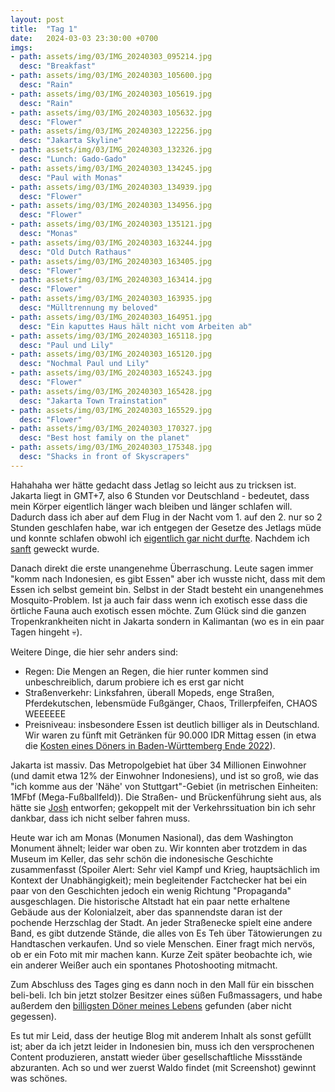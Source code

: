 ```yaml
---
layout: post
title:  "Tag 1"
date:   2024-03-03 23:30:00 +0700
imgs: 
- path: assets/img/03/IMG_20240303_095214.jpg
  desc: "Breakfast"
- path: assets/img/03/IMG_20240303_105600.jpg
  desc: "Rain"
- path: assets/img/03/IMG_20240303_105619.jpg
  desc: "Rain"
- path: assets/img/03/IMG_20240303_105632.jpg
  desc: "Flower"
- path: assets/img/03/IMG_20240303_122256.jpg
  desc: "Jakarta Skyline"
- path: assets/img/03/IMG_20240303_132326.jpg
  desc: "Lunch: Gado-Gado"
- path: assets/img/03/IMG_20240303_134245.jpg
  desc: "Paul with Monas"
- path: assets/img/03/IMG_20240303_134939.jpg
  desc: "Flower"
- path: assets/img/03/IMG_20240303_134956.jpg
  desc: "Flower"
- path: assets/img/03/IMG_20240303_135121.jpg
  desc: "Monas"
- path: assets/img/03/IMG_20240303_163244.jpg
  desc: "Old Dutch Rathaus"
- path: assets/img/03/IMG_20240303_163405.jpg
  desc: "Flower"
- path: assets/img/03/IMG_20240303_163414.jpg
  desc: "Flower"
- path: assets/img/03/IMG_20240303_163935.jpg
  desc: "Mülltrennung my beloved"
- path: assets/img/03/IMG_20240303_164951.jpg
  desc: "Ein kaputtes Haus hält nicht vom Arbeiten ab"
- path: assets/img/03/IMG_20240303_165118.jpg
  desc: "Paul und Lily"
- path: assets/img/03/IMG_20240303_165120.jpg
  desc: "Nochmal Paul und Lily"
- path: assets/img/03/IMG_20240303_165243.jpg
  desc: "Flower"
- path: assets/img/03/IMG_20240303_165428.jpg
  desc: "Jakarta Town Trainstation"
- path: assets/img/03/IMG_20240303_165529.jpg
  desc: "Flower"
- path: assets/img/03/IMG_20240303_170327.jpg
  desc: "Best host family on the planet"
- path: assets/img/03/IMG_20240303_175348.jpg
  desc: "Shacks in front of Skyscrapers"
---
```


Hahahaha wer hätte gedacht dass Jetlag so leicht aus zu tricksen ist. Jakarta liegt in GMT+7, also 6 Stunden vor Deutschland - bedeutet, dass mein Körper eigentlich länger wach bleiben und länger schlafen will. Dadurch dass ich aber auf dem Flug in der Nacht vom 1. auf den 2. nur so 2 Stunden geschlafen habe, war ich entgegen der Gesetze des Jetlags müde und konnte schlafen obwohl ich <a href="/meerhan/assets/img/artemis.png">eigentlich gar nicht durfte</a>.
Nachdem ich <a href="https://c.tenor.com/Eh4Gt4BAY_EAAAAC/tenor.gif">sanft</a> geweckt wurde.

Danach direkt die erste unangenehme Überraschung. Leute sagen immer "komm nach Indonesien, es gibt Essen" aber ich wusste nicht, dass mit dem Essen ich selbst gemeint bin. Selbst in der Stadt besteht ein unangenehmes Mosquito-Problem. Ist ja auch fair dass wenn ich exotisch esse dass die örtliche Fauna auch exotisch essen möchte. Zum Glück sind die ganzen Tropenkrankheiten nicht in Jakarta sondern in Kalimantan (wo es in ein paar Tagen hingeht 💀).

Weitere Dinge, die hier sehr anders sind: 
- Regen: Die Mengen an Regen, die hier runter kommen sind unbeschreiblich, darum probiere ich es erst gar nicht 
- Straßenverkehr: Linksfahren, überall Mopeds, enge Straßen, Pferdekutschen, lebensmüde Fußgänger, Chaos, Trillerpfeifen, CHAOS WEEEEEE
- Preisniveau: insbesondere Essen ist deutlich billiger als in Deutschland. Wir waren zu fünft mit Getränken für 90.000 IDR Mittag essen (in etwa die [Kosten eines Döners in Baden-Württemberg Ende 2022](/meerhan/assets/img/doner.png)).

Jakarta ist massiv. Das Metropolgebiet hat über 34 Millionen Einwohner (und damit etwa 12% der Einwohner Indonesiens), und ist so groß, wie das "ich komme aus der 'Nähe' von Stuttgart"-Gebiet (in metrischen Einheiten: 1MFbf (Mega-Fußballfeld)).
Die Straßen- und Brückenführung sieht aus, als hätte sie [Josh](https://www.youtube.com/@LetsGameItOut/videos) entworfen; gekoppelt mit der Verkehrssituation bin ich sehr dankbar, dass ich nicht selber fahren muss.

Heute war ich am Monas (Monumen Nasional), das dem Washington Monument ähnelt; leider war oben zu. Wir konnten aber trotzdem in das Museum im Keller, das sehr schön die indonesische Geschichte zusammenfasst (Spoiler Alert: Sehr viel Kampf und Krieg, hauptsächlich im Kontext der Unabhängigkeit); mein begleitender Factchecker hat bei ein paar von den Geschichten jedoch ein wenig Richtung "Propaganda" ausgeschlagen.
Die historische Altstadt hat ein paar nette erhaltene Gebäude aus der Kolonialzeit, aber das spannendste daran ist der pochende Herzschlag der Stadt. An jeder Straßenecke spielt eine andere Band, es gibt dutzende Stände, die alles von Es Teh über Tätowierungen zu Handtaschen verkaufen. 
Und so viele Menschen. Einer fragt mich nervös, ob er ein Foto mit mir machen kann. Kurze Zeit später beobachte ich, wie ein anderer Weißer auch ein spontanes Photoshooting mitmacht. 

Zum Abschluss des Tages ging es dann noch in den Mall für ein bisschen beli-beli. Ich bin jetzt stolzer Besitzer eines süßen Fußmassagers, und habe außerdem den [billigsten Döner meines Lebens](/meerhan/assets/img/doner.png) gefunden (aber nicht gegessen).

Es tut mir Leid, dass der heutige Blog mit anderem Inhalt als sonst gefüllt ist; aber da ich jetzt leider in Indonesien bin, muss ich den versprochenen Content produzieren, anstatt wieder über gesellschaftliche Missstände abzuranten.
Ach so und wer zuerst Waldo findet (mit Screenshot) gewinnt was schönes.